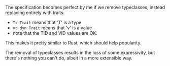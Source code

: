 The specification becomes perfect by me if we remove typeclasses, instead replacing entirely with traits.
-   `T: Trait` means that 'T' is a type
-   `v: dyn Trait` means that 'v' is a value
-   note that the TID and VID values are OK.

This makes it pretty similar to Rust, which should help popularity.

The removal of typeclasses results in the loss of some expressivity, but there's nothing you can't do, albeit in a more extensible way.

